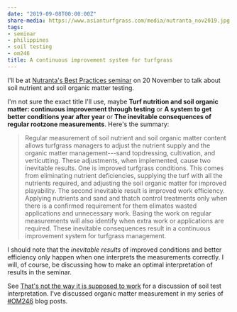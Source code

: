 ```yaml
---
date: "2019-09-08T00:00:00Z"
share-media: https://www.asianturfgrass.com/media/nutranta_nov2019.jpg
tags:
- seminar
- philippines
- soil testing
- om246
title: A continuous improvement system for turfgrass
---
```


I'll be at [Nutranta's Best Practices seminar](https://www.facebook.com/nutrantainc/photos/a.746817742334999/953726631644108/?type=3&theater) on 20 November to talk about soil nutrient and soil organic matter testing. 

I'm not sure the exact title I'll use, maybe **Turf nutrition and soil organic matter: continuous improvement through testing** or **A system to get better conditions year after year** or **The inevitable consequences of regular rootzone measurements**. Here's the summary:

> Regular measurement of soil nutrient and soil organic matter content allows turfgrass managers to adjust the nutrient supply and the organic matter management---sand topdressing, cultivation, and verticutting. These adjustments, when implemented, cause two inevitable results. One is improved turfgrass conditions. This comes from eliminating nutrient deficiencies, supplying the turf with all the nutrients required, and adjusting the soil organic matter for improved playability. The second inevitable result is improved work efficiency. Applying nutrients and sand and thatch control treatments only when there is a confirmed requirement for them elimates wasted applications and unnecessary work. Basing the work on regular measurements will also identify when extra work or applications are required. These inevitable consequences result in a continuous improvement system for turfgrass management.

I should note that the *inevitable results* of improved conditions and better efficiency only happen when one interprets the measurements correctly. I will, of course, be discussing how to make an optimal interpretation of results in the seminar. 

See [That's not the way it is supposed to work](https://www.blog.asianturfgrass.com/2016/03/thats-not-the-way-it-is-supposed-to-work.html) for a discussion of soil test interpretation. I've discussed organic matter measurement in my series of [#OM246](https://www.asianturfgrass.com/tags/#om246) blog posts.
